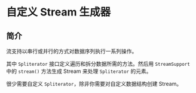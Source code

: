 # 自定义 Stream 生成器

## 简介

流支持以串行或并行的方式对数据序列执行一系列操作。

其中 `Spliterator` 接口定义遍历和拆分数据所需的方法。然后用 `StreamSupport` 中的 `stream()` 方法生成 Stream 来处理 `Spliterator` 的元素。

很少需要自定义 `Spliterator`，除非你需要对自定义数据结构创建 Stream。

